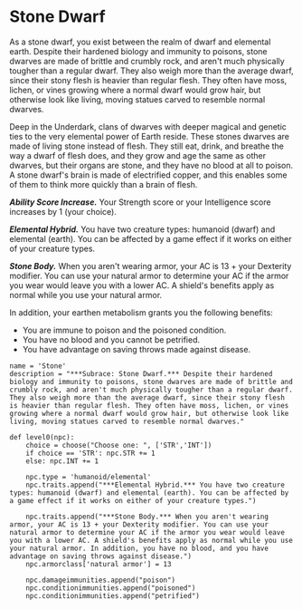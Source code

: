 # Stone Dwarf
As a stone dwarf, you exist between the realm of dwarf and elemental earth. Despite their hardened biology and immunity to poisons, stone dwarves are made of brittle and crumbly rock, and aren't much physically tougher than a regular dwarf. They also weigh more than the average dwarf, since their stony flesh is heavier than regular flesh. They often have moss, lichen, or vines growing where a normal dwarf would grow hair, but otherwise look like living, moving statues carved to resemble normal dwarves.

Deep in the Underdark, clans of dwarves with deeper magical and genetic ties to the very elemental power of Earth reside. These stones dwarves are made of living stone instead of flesh. They still eat, drink, and breathe the way a dwarf of flesh does, and they grow and age the same as other dwarves, but their organs are stone, and they have no blood at all to poison. A stone dwarf's brain is made of electrified copper, and this enables some of them to think more quickly than a brain of flesh. 

***Ability Score Increase.*** Your Strength score or your Intelligence score increases by 1 (your choice).

***Elemental Hybrid.*** You have two creature types: humanoid (dwarf) and elemental (earth). You can be affected by a game effect if it works on either of your creature types.

***Stone Body.*** When you aren't wearing armor, your AC is 13 + your Dexterity modifier. You can use your natural armor to determine your AC if the armor you wear would leave you with a lower AC. A shield's benefits apply as normal while you use your natural armor.

In addition, your earthen metabolism grants you the following benefits:

* You are immune to poison and the poisoned condition.
* You have no blood and you cannot be petrified.
* You have advantage on saving throws made against disease.

```
name = 'Stone'
description = "***Subrace: Stone Dwarf.*** Despite their hardened biology and immunity to poisons, stone dwarves are made of brittle and crumbly rock, and aren't much physically tougher than a regular dwarf. They also weigh more than the average dwarf, since their stony flesh is heavier than regular flesh. They often have moss, lichen, or vines growing where a normal dwarf would grow hair, but otherwise look like living, moving statues carved to resemble normal dwarves."

def level0(npc): 
    choice = choose("Choose one: ", ['STR','INT'])
    if choice == 'STR': npc.STR += 1
    else: npc.INT += 1

    npc.type = 'humanoid/elemental'
    npc.traits.append("***Elemental Hybrid.*** You have two creature types: humanoid (dwarf) and elemental (earth). You can be affected by a game effect if it works on either of your creature types.")

    npc.traits.append("***Stone Body.*** When you aren't wearing armor, your AC is 13 + your Dexterity modifier. You can use your natural armor to determine your AC if the armor you wear would leave you with a lower AC. A shield's benefits apply as normal while you use your natural armor. In addition, you have no blood, and you have advantage on saving throws against disease.")
    npc.armorclass['natural armor'] = 13

    npc.damageimmunities.append("poison")
    npc.conditionimmunities.append("poisoned")
    npc.conditionimmunities.append("petrified")
```
